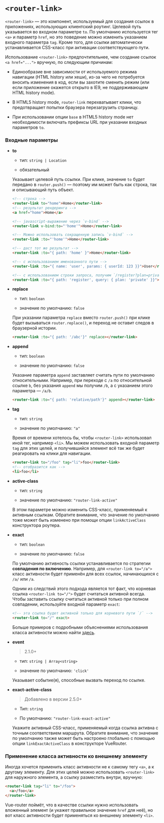 # `<router-link>`

`<router-link>` — это компонент, используемый для создания ссылок в приложениях, использующих клиентский роутинг. Целевой путь указывается во входном параметре `to`. По умолчанию используется тег `<a>` и параметр `href`, но это поведение можно изменить указанием входного параметра `tag`. Кроме того, для ссылки автоматически устанавливается CSS-класс при активации соответствующего пути.

Использование `<router-link>` предпочтительнее, чем создание ссылок `<a href="...">` вручную, по следующим причинам:

- Единообразие вне зависимости от используемого режима навигации (HTML history или хеши), из-за чего не потребуется вносить изменения в код, если вы захотите сменить режим (или если приложение окажется открыто в IE9, не поддерживающем HTML history mode).

- В HTML5 history mode, `router-link` перехватывает клики, что предотвращает попытки браузера перезагрузить страницу.

- При использовании опции `base` в HTML5 history mode нет необходимости включать префиксы URL при указании входных параметров `to`.


### Входные параметры

- **to**

  - тип: `string | Location`

  - обязательный

  Указывает целевой путь ссылки. При клике, значение `to` будет передано в `router.push()` — поэтому им может быть как строка, так и описывающий путь объект.

  ``` html
  <!-- строка -->
  <router-link to="home">Home</router-link>
  <!-- результат рендеринга -->
  <a href="home">Home</a>

  <!-- javascript-выражение через `v-bind` -->
  <router-link v-bind:to="'home'">Home</router-link>

  <!-- Можно использовать сокращенную запись `v-bind` -->
  <router-link :to="'home'">Home</router-link>

  <!-- даст тот же результат -->
  <router-link :to="{ path: 'home' }">Home</router-link>

  <!-- с использованием именованного пути -->
  <router-link :to="{ name: 'user', params: { userId: 123 }}">User</router-link>

  <!-- с использованием строки запроса, получим `/register?plan=private` -->
  <router-link :to="{ path: 'register', query: { plan: 'private' }}">Register</router-link>
  ```

- **replace**

  - тип: `boolean`

  - значение по умолчанию: `false`

  При указании параметра `replace` вместо `router.push()` при клике будет вызываться `router.replace()`, и переход не оставит следов в браузерной истории.

  ``` html
  <router-link :to="{ path: '/abc'}" replace></router-link>
  ```

- **append**

  - тип: `boolean`

  - значение по умолчанию: `false`

  Указание параметра `append` заставляет считать пути по умолчанию относительными. Например, при переходе с `/a` по относительной ссылке `b`, без указания `append` мы получим `/b`, а с указанием этого параметра — `/a/b`.

  ``` html
  <router-link :to="{ path: 'relative/path'}" append></router-link>
  ```

- **tag**

  - тип: `string`

  - значение по умолчанию: `"a"`

  Время от времени хотелось бы, чтобы `<router-link>` использовал иной тег, например `<li>`. Мы можем использовать входной параметр `tag` для этих целей, и получившийся элемент всё так же будет реагировать на клики для навигации.

  ``` html
  <router-link to="/foo" tag="li">foo</router-link>
  <!-- отобразится как -->
  <li>foo</li>
  ```

- **active-class**

  - тип: `string`

  - значение по умолчанию: `"router-link-active"`

  В этом параметре можно изменить CSS-класс, применяемый к активным ссылкам. Обратите внимание, что значение по умолчанию тоже может быть изменено при помощи опции `linkActiveClass` конструктора роутера.

- **exact**

  - тип: `boolean`

  - значение по умолчанию: `false`

  По умолчанию активность ссылки устанавливается по стратегии **совпадения по включению**. Например, для `<router-link to="/a">` класс активности будет применён для всех ссылок, начинающихся с `/a/` или `/a`.

  Одним из следствий этого подхода является тот факт, что корневая ссылка `<router-link to="/">` будет считаться активной всегда. Чтобы заставить ссылку считаться активной только при полном совпадении, используйте входной параметр `exact`:

  ``` html
  <!-- эта ссылка будет активной только для корневого пути `/` -->
  <router-link to="/" exact>
  ```

  Больше примеров с подробными объяснениями использования класса активности можно найти [здесь](https://jsfiddle.net/8xrk1n9f/).

- **event**

  > 2.1.0+

  - тип: `string | Array<string>`

  - значение по умолчанию: `'click'`

  Указывает событие(я), способные вызвать переход по ссылке.

- **exact-active-class**

  > Добавлено в версии 2.5.0+

  - Тип: `string`

  - По умолчанию: `"router-link-exact-active"`

  Укажите активный CSS-класс, применяемый когда ссылка активна с точным соответствием маршрута. Обратите внимание, что значение по умолчанию также может быть настроено глобально с помощью опции `linkExactActiveClass` в конструкторе VueRouter.

### Применение класса активности ко внешнему элементу

Иногда хочется применить класс активности не к самому тегу `<a>`, а к другому элементу. Для этих целей можно использовать `<router-link>` для наружного элемента, а ссылку разместить внутри, вручную:

``` html
<router-link tag="li" to="/foo">
  <a>/foo</a>
</router-link>
```

Vue-router поймёт, что в качестве ссылки нужно использовать вложенный элемент (и укажет правильное значение `href` для неё), но вот класс активности будет применяться ко внешнему элементу `<li>`.
